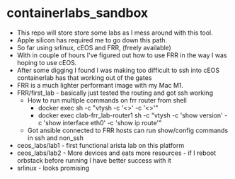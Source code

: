 # containerlabs_sandbox
- This repo will store store some labs as I mess around with this tool.
- Apple silicon has required me to go down this path.
- So far using srlinux, cEOS and FRR, (freely available)
- With in couple of hours I've figured out how to use FRR in the way I was hoping to use cEOS.
- After some digging I found I was making too difficult to ssh into cEOS containerlab has that working out of the gates
- FRR is a much lighter performant image with my Mac M1.
- FRR/first_lab - basically just tested the routing and got ssh working
  - How to run multiple commands on frr router from shell
    - docker exec <host> sh -c "vtysh -c '<>' -c '<>'"
    - docker exec clab-frr_lab-router1 sh -c "vtysh -c 'show version' -c 'show interface eth0' -c 'show ip route'"
  - Got ansible connected to FRR hosts can run show/config commands in ssh and non_ssh
- ceos_labs/lab1 - first functional arista lab on this platform
- ceos_labs/lab2 - More devices and eats more resources - if I reboot orbstack before running I have better success with it
- srlinux - looks promising
